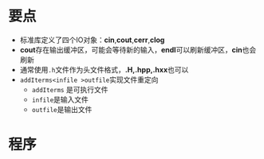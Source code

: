 # 要点
- 标准库定义了四个IO对象：**cin**,**cout**,**cerr**,**clog**
- **cout**存在输出缓冲区，可能会等待新的输入，**endl**可以刷新缓冲区，**cin**也会刷新
- 通常使用```.h```文件作为头文件格式，**.H,.hpp,.hxx**也可以
- ```addIterms<infile >outfile```实现文件重定向
  - ```addIterms``` 是可执行文件
  - ```infile```是输入文件
  - ```outfile```是输出文件
# 程序
